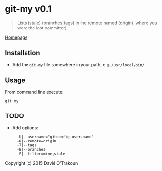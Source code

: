 # git-my v0.1

> Lists (stale) (branches|tags) in the remote named (origin) (where you were
> the last committer)

[Homepage](https://github.com/davidosomething/git-my)

## Installation

- Add the `git-my` file somewhere in your path, e.g. `/usr/local/bin/`

## Usage

From command line execute:
```
git my
```

## TODO
- Add options:

  ```
    -U|--username="gitconfig user.name"
    -R|--remote=origin
    -T|--tags
    -B|--branches
    -F|--filter=mine,stale
  ```

Copyright (c) 2015 David O'Trakoun

